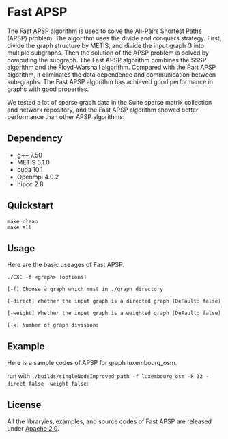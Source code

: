 # Fast APSP
The Fast APSP algorithm is used to solve the All-Pairs Shortest Paths (APSP) problem. The algorithm uses the divide and conquers strategy. First, divide the graph structure by METIS, and divide the input graph G into multiple subgraphs. Then the solution of the APSP problem is solved by computing the subgraph. The Fast APSP algorithm combines the SSSP algorithm and the Floyd-Warshall algorithm. Compared with the Part APSP algorithm, it eliminates the data dependence and communication between sub-graphs. The Fast APSP algorithm has achieved good performance in graphs with good properties.

We tested a lot of sparse graph data in the Suite sparse matrix collection and network repository, and the Fast APSP algorithm showed better performance than other APSP algorithms.

## Dependency

 - g++ 7.50
 - METIS 5.1.0
 - cuda 10.1
 - Openmpi 4.0.2
 - hipcc 2.8

## Quickstart

```shell
make clean
make all
```

## Usage

Here are the basic useages of Fast APSP.

```shell
./EXE -f <graph> [options]

[-f] Choose a graph which must in ./graph directory

[-direct] Whether the input graph is a directed graph (DeFault: false)

[-weight] Whether the input graph is a weighted graph (DeFault: false)

[-k] Number of graph divisions
```

## Example

Here is a sample codes of APSP for graph luxembourg_osm. 

run with `./builds/singleNodeImproved_path -f luxembourg_osm -k 32 -direct false -weight false`:

## License
All the libraryies, examples, and source codes of Fast APSP are released under [Apache 2.0](http://www.apache.org/licenses/LICENSE-2.0).
